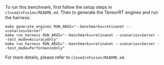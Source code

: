 To run this benchmark, first follow the setup steps in `closed/xFusion/README.md`. Then to generate the TensorRT engines and run the harness:

```
make generate_engines RUN_ARGS="--benchmarks=retinanet --scenarios=Server"
make run_harness RUN_ARGS="--benchmarks=retinanet --scenarios=Server --test_mode=AccuracyOnly"
make run_harness RUN_ARGS="--benchmarks=retinanet --scenarios=Server --test_mode=PerformanceOnly"
```

For more details, please refer to `closed/xFusion/README.md`.